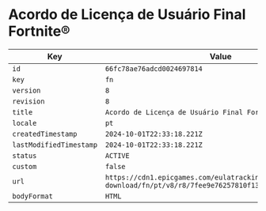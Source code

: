 # Acordo de Licença de Usuário Final Fortnite®

| Key | Value |
| --- | ----- |
| `id` | `66fc78ae76adcd0024697814` |
| `key` | `fn` |
| `version` | `8` |
| `revision` | `8` |
| `title` | `Acordo de Licença de Usuário Final Fortnite®` |
| `locale` | `pt` |
| `createdTimestamp` | `2024-10-01T22:33:18.221Z` |
| `lastModifiedTimestamp` | `2024-10-01T22:33:18.221Z` |
| `status` | `ACTIVE` |
| `custom` | `false` |
| `url` | `https://cdn1.epicgames.com/eulatracking-download/fn/pt/v8/r8/7fee9e76257810f1317134e4fb09359d.pdf` |
| `bodyFormat` | `HTML` |
